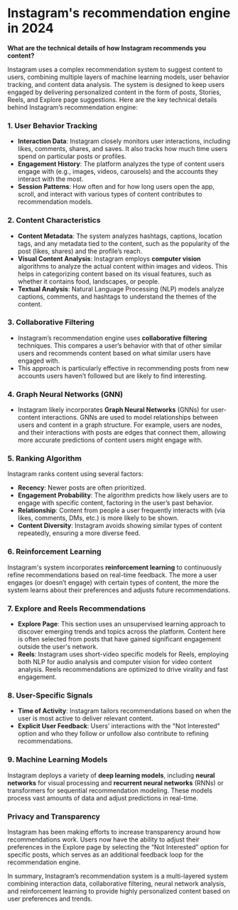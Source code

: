 # Instagram's recommendation engine in 2024

**What are the technical details of how Instagram recommends you content?**

Instagram uses a complex recommendation system to suggest content to users, combining multiple layers of machine learning models, user behavior tracking, and content data analysis. The system is designed to keep users engaged by delivering personalized content in the form of posts, Stories, Reels, and Explore page suggestions. Here are the key technical details behind Instagram’s recommendation engine:

### 1. **User Behavior Tracking**
   - **Interaction Data**: Instagram closely monitors user interactions, including likes, comments, shares, and saves. It also tracks how much time users spend on particular posts or profiles.
   - **Engagement History**: The platform analyzes the type of content users engage with (e.g., images, videos, carousels) and the accounts they interact with the most.
   - **Session Patterns**: How often and for how long users open the app, scroll, and interact with various types of content contributes to recommendation models.

### 2. **Content Characteristics**
   - **Content Metadata**: The system analyzes hashtags, captions, location tags, and any metadata tied to the content, such as the popularity of the post (likes, shares) and the profile’s reach.
   - **Visual Content Analysis**: Instagram employs **computer vision** algorithms to analyze the actual content within images and videos. This helps in categorizing content based on its visual features, such as whether it contains food, landscapes, or people.
   - **Textual Analysis**: Natural Language Processing (NLP) models analyze captions, comments, and hashtags to understand the themes of the content.

### 3. **Collaborative Filtering**
   - Instagram’s recommendation engine uses **collaborative filtering** techniques. This compares a user’s behavior with that of other similar users and recommends content based on what similar users have engaged with.
   - This approach is particularly effective in recommending posts from new accounts users haven’t followed but are likely to find interesting.

### 4. **Graph Neural Networks (GNN)**
   - Instagram likely incorporates **Graph Neural Networks** (GNNs) for user-content interactions. GNNs are used to model relationships between users and content in a graph structure. For example, users are nodes, and their interactions with posts are edges that connect them, allowing more accurate predictions of content users might engage with.
   
### 5. **Ranking Algorithm**
   Instagram ranks content using several factors:
   - **Recency**: Newer posts are often prioritized.
   - **Engagement Probability**: The algorithm predicts how likely users are to engage with specific content, factoring in the user’s past behavior.
   - **Relationship**: Content from people a user frequently interacts with (via likes, comments, DMs, etc.) is more likely to be shown.
   - **Content Diversity**: Instagram avoids showing similar types of content repeatedly, ensuring a more diverse feed.

### 6. **Reinforcement Learning**
   Instagram's system incorporates **reinforcement learning** to continuously refine recommendations based on real-time feedback. The more a user engages (or doesn’t engage) with certain types of content, the more the system learns about their preferences and adjusts future recommendations.

### 7. **Explore and Reels Recommendations**
   - **Explore Page**: This section uses an unsupervised learning approach to discover emerging trends and topics across the platform. Content here is often selected from posts that have gained significant engagement outside the user's network.
   - **Reels**: Instagram uses short-video specific models for Reels, employing both NLP for audio analysis and computer vision for video content analysis. Reels recommendations are optimized to drive virality and fast engagement.

### 8. **User-Specific Signals**
   - **Time of Activity**: Instagram tailors recommendations based on when the user is most active to deliver relevant content.
   - **Explicit User Feedback**: Users’ interactions with the "Not Interested" option and who they follow or unfollow also contribute to refining recommendations.
  
### 9. **Machine Learning Models**
   Instagram deploys a variety of **deep learning models**, including **neural networks** for visual processing and **recurrent neural networks** (RNNs) or transformers for sequential recommendation modeling. These models process vast amounts of data and adjust predictions in real-time.

### Privacy and Transparency
   Instagram has been making efforts to increase transparency around how recommendations work. Users now have the ability to adjust their preferences in the Explore page by selecting the “Not Interested” option for specific posts, which serves as an additional feedback loop for the recommendation engine.

In summary, Instagram’s recommendation system is a multi-layered system combining interaction data, collaborative filtering, neural network analysis, and reinforcement learning to provide highly personalized content based on user preferences and trends.
